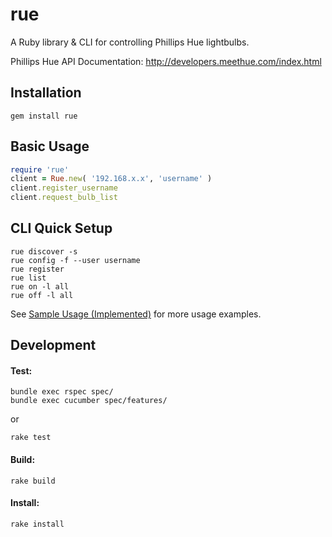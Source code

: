 rue
========
A Ruby library & CLI for controlling Phillips Hue lightbulbs.

Phillips Hue API Documentation: http://developers.meethue.com/index.html

Installation
----
```
gem install rue 
```

Basic Usage
-----
```ruby
require 'rue'
client = Rue.new( '192.168.x.x', 'username' )
client.register_username
client.request_bulb_list
```

CLI Quick Setup
----

```
rue discover -s
rue config -f --user username
rue register
rue list
rue on -l all
rue off -l all
```

See [Sample Usage (Implemented)](https://github.com/turnerba/rue/wiki/Sample-Usage-(Implemented)) for more usage examples.

Development
-----
#### Test:
```
bundle exec rspec spec/
bundle exec cucumber spec/features/
```
or
```
rake test
```

#### Build:
```
rake build
```

#### Install:
```
rake install
```
